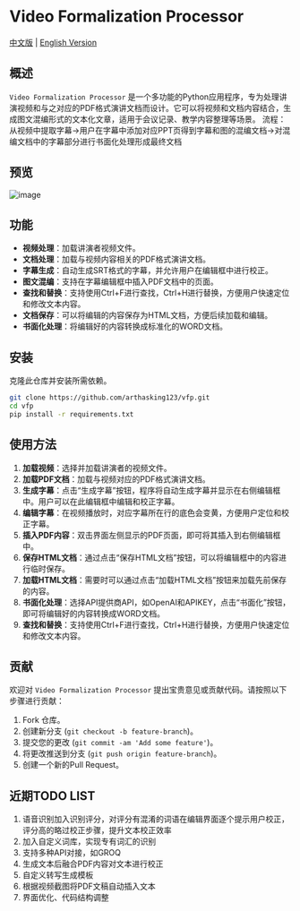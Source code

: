 
# Video Formalization Processor

[中文版](README.md) | [English Version](README_EN.md)

## 概述
`Video Formalization Processor` 是一个多功能的Python应用程序，专为处理讲演视频和与之对应的PDF格式演讲文档而设计。它可以将视频和文档内容结合，生成图文混编形式的文本化文章，适用于会议记录、教学内容整理等场景。
流程：从视频中提取字幕->用户在字幕中添加对应PPT页得到字幕和图的混编文档->对混编文档中的字幕部分进行书面化处理形成最终文档

## 预览
![image](https://github.com/user-attachments/assets/22d4d0dd-08d8-4699-b03c-cc0c624826c4)

## 功能
- **视频处理**：加载讲演者视频文件。
- **文档处理**：加载与视频内容相关的PDF格式演讲文档。
- **字幕生成**：自动生成SRT格式的字幕，并允许用户在编辑框中进行校正。
- **图文混编**：支持在字幕编辑框中插入PDF文档中的页面。
- **查找和替换**：支持使用Ctrl+F进行查找，Ctrl+H进行替换，方便用户快速定位和修改文本内容。
- **文档保存**：可以将编辑的内容保存为HTML文档，方便后续加载和编辑。
- **书面化处理**：将编辑好的内容转换成标准化的WORD文档。

## 安装

克隆此仓库并安装所需依赖。

```bash
git clone https://github.com/arthasking123/vfp.git
cd vfp
pip install -r requirements.txt
```

## 使用方法

1. **加载视频**：选择并加载讲演者的视频文件。
2. **加载PDF文档**：加载与视频对应的PDF格式演讲文档。
3. **生成字幕**：点击“生成字幕”按钮，程序将自动生成字幕并显示在右侧编辑框中。用户可以在此编辑框中编辑和校正字幕。
4. **编辑字幕**：在视频播放时，对应字幕所在行的底色会变黄，方便用户定位和校正字幕。
5. **插入PDF内容**：双击界面左侧显示的PDF页面，即可将其插入到右侧编辑框中。
6. **保存HTML文档**：通过点击“保存HTML文档”按钮，可以将编辑框中的内容进行临时保存。
7. **加载HTML文档**：需要时可以通过点击“加载HTML文档”按钮来加载先前保存的内容。
8. **书面化处理**：选择API提供商API，如OpenAI和APIKEY，点击“书面化”按钮，即可将编辑好的内容转换成WORD文档。
9. **查找和替换**：支持使用Ctrl+F进行查找，Ctrl+H进行替换，方便用户快速定位和修改文本内容。

## 贡献
欢迎对 `Video Formalization Processor` 提出宝贵意见或贡献代码。请按照以下步骤进行贡献：

1. Fork 仓库。
2. 创建新分支 (`git checkout -b feature-branch`)。
3. 提交您的更改 (`git commit -am 'Add some feature'`)。
4. 将更改推送到分支 (`git push origin feature-branch`)。
5. 创建一个新的Pull Request。

## 近期TODO LIST

1. 语音识别加入识别评分，对评分有混淆的词语在编辑界面逐个提示用户校正，评分高的略过校正步骤，提升文本校正效率
2. 加入自定义词库，实现专有词汇的识别
3. 支持多种API对接，如GROQ
4. 生成文本后融合PDF内容对文本进行校正
5. 自定义转写生成模板
6. 根据视频截图将PDF文稿自动插入文本
7. 界面优化、代码结构调整

